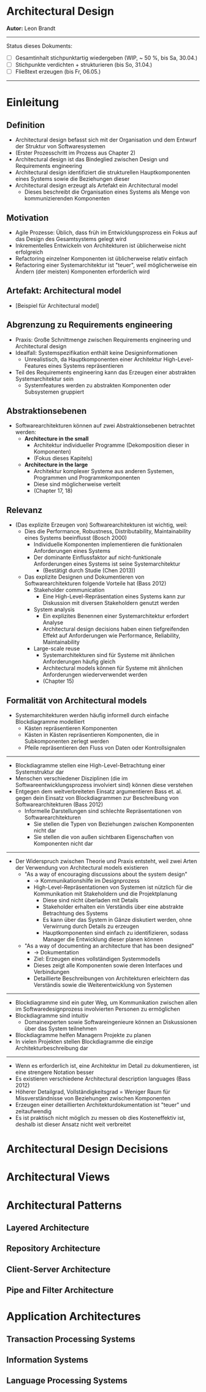 # Architectural Design

**Autor:** Leon Brandt

---

Status dieses Dokuments:

- [ ] Gesamtinhalt stichpunktartig wiedergeben (WIP, ~ 50 %, bis Sa, 30.04.)
- [ ] Stichpunkte verdichten + strukturieren (bis So, 31.04.)
- [ ] Fließtext erzeugen (bis Fr, 06.05.)

---

# Einleitung

## Definition

- Architectural design befasst sich mit der Organisation und dem Entwurf der Struktur von Softwaresystemen
- (Erster Prozesschritt im Prozess aus Chapter 2)
- Architectural design ist das Bindeglied zwischen Design und Requirements engineering
- Architectural design identifiziert die strukturellen Hauptkomponenten eines Systems sowie die Beziehungen dieser
- Architectural design erzeugt als Artefakt ein Architectural model
	- Dieses beschreibt die Organisation eines Systems als Menge von kommunizierenden Komponenten

## Motivation

- Agile Prozesse: Üblich, dass früh im Entwicklungsprozess ein Fokus auf das Design des Gesamtsystems gelegt wird
- Inkrementelles Entwickeln von Architekturen ist üblicherweise nicht erfolgreich
- Refactoring einzelner Komponenten ist üblicherweise relativ einfach
- Refactoring einer Systemarchitektur ist "teuer", weil möglicherweise ein Ändern (der meisten) Komponenten erforderlich wird

## Artefakt: Architectural model

- [Beispiel für Architectural model]

## Abgrenzung zu Requirements engineering

- Praxis: Große Schnittmenge zwischen Requirements engineering und Architectural design
- Idealfall: Systemspezifikation enthält keine Designinformationen
	- Unrealistisch, da Hauptkomponenten einer Architektur High-Level-Features eines Systems repräsentieren
- Teil des Requirements engineering kann das Erzeugen einer abstrakten Systemarchitektur sein
	- Systemfeatures werden zu abstrakten Komponenten oder Subsystemen gruppiert

## Abstraktionsebenen

- Softwarearchitekturen können auf zwei Abstraktionsebenen betrachtet werden:
	- **Architecture in the small**
		- Architektur individueller Programme (Dekomposition dieser in Komponenten)
		- (Fokus dieses Kapitels)
	- **Architecture in the large**
		- Architektur komplexer Systeme aus anderen Systemen, Programmen und Programmkomponenten
		- Diese sind möglicherweise verteilt
		- (Chapter 17, 18)

## Relevanz

- (Das explizite Erzeugen von) Softwarearchitekturen ist wichtig, weil:
	- Dies die Performance, Robustness, Distributability, Maintainability eines Systems beeinflusst (Bosch 2000)
		- Individuelle Komponenten implementieren die funktionalen Anforderungen eines Systems
		- Der dominante Einflussfaktor auf nicht-funktionale Anforderungen eines Systems ist seine Systemarchitektur
			- (Bestätigt durch Studie (Chen 2013))
	- Das explizite Designen und Dokumentieren von Softwarearchitekturen folgende Vorteile hat (Bass 2012)
		- Stakeholder communication
			- Eine High-Level-Repräsentation eines Systems kann zur Diskussion mit diversen Stakeholdern genutzt werden
		- System analysis
			- Ein explizites Benennen einer Systemarchitektur erfordert Analyse
			- Architectural design decisions haben einen tiefgreifenden Effekt auf Anforderungen wie Performance, Reliability, Maintainability
		- Large-scale reuse
			- Systemarchitekturen sind für Systeme mit ähnlichen Anforderungen häufig gleich
			- Architectural models können für Systeme mit ähnlichen Anforderungen wiederverwendet werden
			- (Chapter 15)

## Formalität von Architectural models

- Systemarchitekturen werden häufig informell durch einfache Blockdiagramme modelliert
	- Kästen repräsentieren Komponenten
	- Kästen in Kästen repräsentieren Komponenten, die in Subkomponenten zerlegt werden
	- Pfeile repräsentieren den Fluss von Daten oder Kontrollsignalen

---

- Blockdiagramme stellen eine High-Level-Betrachtung einer Systemstruktur dar
- Menschen verschiedener Disziplinen (die im Softwareentwicklungsprozess involviert sind) können diese verstehen
- Entgegen dem weitverbreiteten Einsatz argumentieren Bass et. al. gegen dein Einsatz von Blockdiagrammen zur Beschreibung von Softwarearchitekturen (Bass 2012)
	- Informelle Darstellungen sind schlechte Repräsentationen von Softwarearchitekturen
		- Sie stellen die Typen von Beziehungen zwischen Komponenten nicht dar
		- Sie stellen die von außen sichtbaren Eigenschaften von Komponenten nicht dar

---

- Der Widerspruch zwischen Theorie und Praxis entsteht, weil zwei Arten der Verwendung von Architectural models existieren
	- "As a way of encouraging discussions about the system design"
		- -> Kommunikationshilfe im Designprozess
		- High-Level-Repräsentationen von Systemen ist nützlich für die Kommunikation mit Stakeholdern und die Projektplanung
			- Diese sind nicht überladen mit Details
			- Stakeholder erhalten ein Verständis über eine abstrakte Betrachtung des Systems
			- Es kann über das System in Gänze diskutiert werden, ohne Verwirrung durch Details zu erzeugen
			- Hauptkomponenten sind einfach zu identifizieren, sodass Manager die Entwicklung dieser planen können
	- "As a way of documenting an architecture that has been designed"
		- -> Dokumentation
		- Ziel: Erzeugen eines vollständigen Systemmodells
		- Dieses zeigt alle Komponenten sowie deren Interfaces und Verbindungen
		- Detaillierte Beschreibungen von Architekturen erleichtern das Verständis sowie die Weiterentwicklung von Systemen

---

- Blockdiagramme sind ein guter Weg, um Kommunikation zwischen allen im Softwaredesignprozess involvierten Personen zu ermöglichen
- Blockdiagramme sind intuitiv
	- Domainexperten sowie Softwareingenieure können an Diskussionen über das System teilnehmen
- Blockdiagramme helfen Managern Projekte zu planen
- In vielen Projekten stellen Blockdiagramme die einzige Architekturbeschreibung dar

---

- Wenn es erforderlich ist, eine Architektur im Detail zu dokumentieren, ist eine strengere Notation besser
- Es existieren verschiedene Architectural description languages (Bass 2012)
- Höherer Detailgrad, Vollständigkeitsgrad = Weniger Raum für Missverständnisse von Beziehungen zwischen Komponenten
- Erzeugen einer detaillierten Architekturdokumentation ist "teuer" und zeitaufwendig
- Es ist praktisch nicht möglich zu messen ob dies Kosteneffektiv ist, deshalb ist dieser Ansatz nicht weit verbreitet

# Architectural Design Decisions

# Architectural Views

# Architectural Patterns

## Layered Architecture

## Repository Architecture

## Client-Server Architecture

## Pipe and Filter Architecture

# Application Architectures

## Transaction Processing Systems

## Information Systems

## Language Processing Systems
